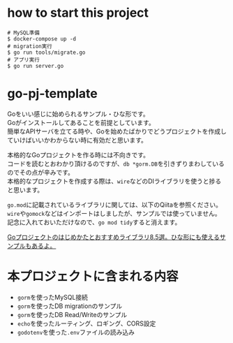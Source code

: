 # how to start this project

```
# MySQL準備
$ docker-compose up -d
# migration実行
$ go run tools/migrate.go
# アプリ実行
$ go run server.go
```

# go-pj-template
Goをいい感じに始められるサンプル・ひな形です。
<br/>Goがインストールしてあることを前提としています。
<br/>簡単なAPIサーバを立てる時や、Goを始めたばかりでどうプロジェクトを作成していけばいいかわからない時に有効だと思います。

本格的なGoプロジェクトを作る時には不向きです。
<br/>コードを読むとおわかり頂けるのですが、`db *gorm.DB`を引きずりまわしているのでその点が辛みです。
<br/>本格的なプロジェクトを作成する際は、`wire`などのDIライブラリを使うと捗ると思います。

`go.mod`に記載されているライブラリに関しては、以下のQiitaを参照ください。
<br/>`wire`や`gomock`などはインポートはしましたが、サンプルでは使っていません。
<br/>記念に入れておいただけなので、`go mod tidy`すると消えます。

[Goプロジェクトのはじめかたとおすすめライブラリ8.5選。ひな形にも使えるサンプルもあるよ。](https://qiita.com/yagi_eng/items/65cd812107362d36ae86)

# 本プロジェクトに含まれる内容
- `gorm`を使ったMySQL接続
- `gorm`を使ったDB migrationのサンプル
- `gorm`を使ったDB Read/Writeのサンプル
- `echo`を使ったルーティング、ロギング、CORS設定
- `godotenv`を使った`.env`ファイルの読み込み
